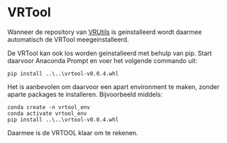 # VRTool

Wanneer de repository van [VRUtils](..\Installaties\VRUtils.md) is geinstalleerd wordt daarmee automatisch de VRTool meegeinstalleerd. 

De VRTool kan ook los worden geinstalleerd met behulp van pip. Start daarvoor Anaconda Prompt en voer het volgende commando uit:

    pip install ..\..\vrtool-v0.0.4.whl

Het is aanbevolen om daarvoor een apart environment te maken, zonder aparte packages te installeren. Bijvoorbeeld middels:

    conda create -n vrtool_env
    conda activate vrtool_env
    pip install ..\..\vrtool-v0.0.4.whl

Daarmee is de VRTOOL klaar om te rekenen.
